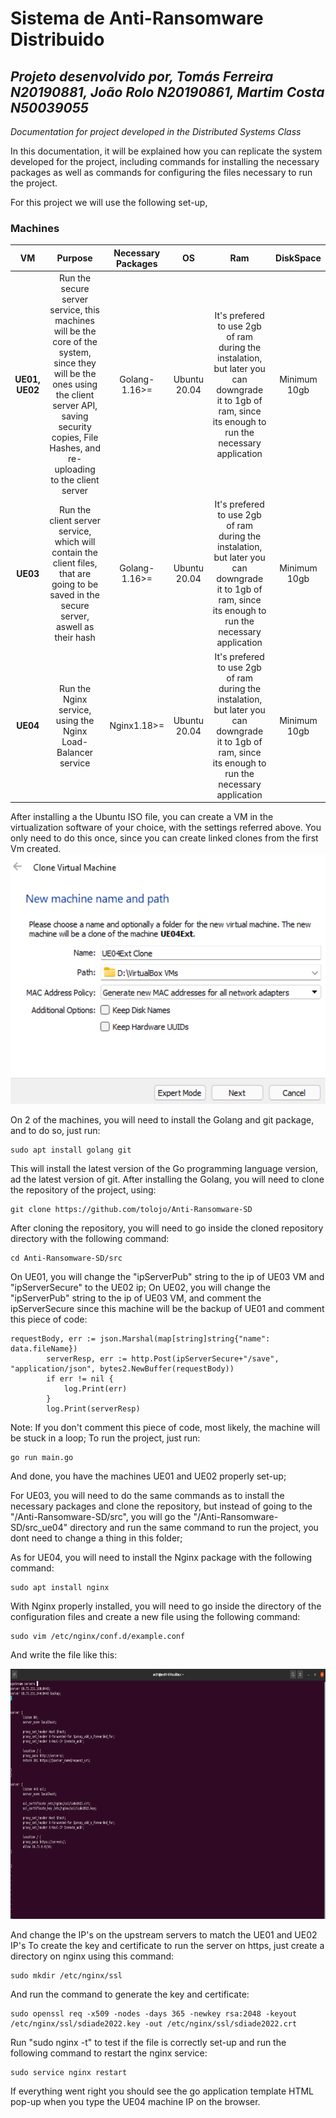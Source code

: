 # Sistema de Anti-Ransomware Distribuido
## _Projeto desenvolvido por, Tomás Ferreira N20190881, João Rolo N20190861, Martim Costa N50039055_

_Documentation for project developed in the Distributed Systems Class_

In this documentation, it will be explained how you can replicate the system developed for the project, including commands for installing the necessary packages as well as  commands for configuring the files necessary to run the project.

For this project we will use the following set-up,
### Machines
| VM | Purpose | Necessary Packages | OS | Ram | DiskSpace| 
| :---: | :---:| :---:| :----:|:---:|:---:|
| **UE01, UE02** | Run the secure server service, this machines will be the core of the system, since they will be the ones using the client server API, saving security copies, File Hashes, and re-uploading to the client server| Golang-1.16>= | Ubuntu 20.04 | It's prefered to use 2gb of ram during the instalation, but later you can downgrade it to 1gb of ram, since its enough to run the necessary application | Minimum 10gb |
| **UE03** | Run the client server service, which will contain the client files, that are going to be saved in the secure server, aswell as their hash | Golang-1.16>= | Ubuntu 20.04 | It's prefered to use 2gb of ram during the instalation, but later you can downgrade it to 1gb of ram, since its enough to run the necessary application | Minimum 10gb |
| **UE04** | Run the Nginx service, using the Nginx Load-Balancer service | Nginx1.18>= | Ubuntu 20.04 | It's prefered to use 2gb of ram during the instalation, but later you can downgrade it to 1gb of ram, since its enough to run the necessary application | Minimum 10gb |

After installing a the Ubuntu ISO file, you can create a VM in the virtualization software of your choice, with the settings referred above. You only need to do this once, since you can create linked clones from the first Vm created.
<img src="Clone1.png" width ="auto" height="400"/>

On 2 of the machines, you will need to install the Golang and git package, and to do so, just run:
```
sudo apt install golang git
```

This will install the latest version of the Go programming language version, ad the latest version of git.
After installing the Golang, you will need to clone the repository of the project, using:
```
git clone https://github.com/tolojo/Anti-Ransomware-SD
```

After cloning the repository, you will need to go inside the cloned repository directory with the following command:
```
cd Anti-Ransomware-SD/src
```

On UE01, you will change the "ipServerPub" string to the ip of UE03 VM and "ipServerSecure" to the UE02 ip;
On UE02, you will change the "ipServerPub" string to the ip of UE03 VM, and comment the ipServerSecure since this machine will be the backup of UE01 and comment this piece of code:
```
requestBody, err := json.Marshal(map[string]string{"name": data.fileName})
		serverResp, err := http.Post(ipServerSecure+"/save", "application/json", bytes2.NewBuffer(requestBody))
		if err != nil {
			log.Print(err)
		}
		log.Print(serverResp)
```

Note: If you don't comment this piece of code, most likely, the machine will be stuck in a loop;
To run the project, just run:
```
go run main.go
```

And done, you have the machines UE01 and UE02 properly set-up;

For UE03, you will need to do the same commands as to install the necessary packages and clone the repository, but instead of going to the "/Anti-Ransomware-SD/src", you will go the "/Anti-Ransomware-SD/src_ue04" directory and run the same command to run the project, you dont need to change a thing in this folder;

As for UE04, you will need to install the Nginx package with the following command:
```
sudo apt install nginx
```

With Nginx properly installed, you will need to go inside the directory of the configuration files and create a new file using the following command:
```
sudo vim /etc/nginx/conf.d/example.conf
```

And write the file like this:

<img src="nginxconf.png" width ="auto" height="400"/>

And change the IP's on the upstream servers to match the UE01 and UE02 IP's
To create the key and certificate to run the server on https, just create a directory on nginx using this command:
```
sudo mkdir /etc/nginx/ssl
```

And run the command to generate the key and certificate:
```
sudo openssl req -x509 -nodes -days 365 -newkey rsa:2048 -keyout /etc/nginx/ssl/sdiade2022.key -out /etc/nginx/ssl/sdiade2022.crt
```

Run "sudo nginx -t" to test if the file is correctly set-up and run the following command to restart the nginx service:
```
sudo service nginx restart
```
 
If everything went right you should see the go application template HTML pop-up when you type the UE04 machine IP on the browser.

